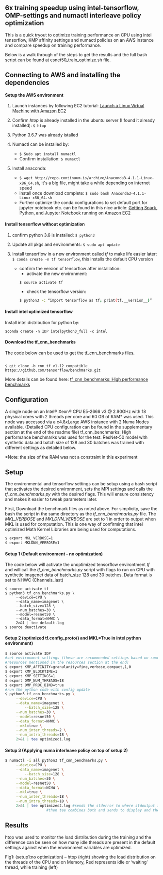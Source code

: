 ## 6x training speedup using intel-tensorflow, OMP-settings and numactl interleave policy optimization

This is a quick tryout to optimize training performance on CPU using intel tensorflow, KMP affinity settings and numactl policies on an AWS instance and compare speedup on training performance.

Below is a walk through of the steps to get the results and the full bash script can be found at esnet50_train_optimize.sh file.

## Connecting to AWS and installing the dependencies

#### Setup the AWS environment
1. Launch instances by following EC2 tutorial: [Launch a Linux Virtual Machine
with Amazon EC2](https://aws.amazon.com/getting-started/tutorials/launch-a-virtual-machine/#)

2. Confirm _htop_ is already installed in the ubuntu server (I found it already installed): ```$ htop```


3. Python 3.6.7 was already istalled

4. Numactl can be installed by:
   - ```$ Sudo apt install numactl```
   - Confirm installation: ```$ numactl```

5. Install anaconda:
   - ```$ wget http://repo.continuum.io/archive/Anaconda3-4.1.1-Linux-x86_64.sh```, it's a big file, might take a while depending on internet speed
   - install once download complete: ```$ sudo bash Anaconda3-4.1.1-Linux-x86_64.sh```
   - Further optimize the conda configurations to set default port for jupyter notebook etc. can be found in this nice article:
[Getting Spark, Python, and Jupyter Notebook running on Amazon EC2](https://medium.com/@josemarcialportilla/getting-spark-python-and-jupyter-notebook-running-on-amazon-ec2-dec599e1c297)

#### Install tensorflow without optimization

1. confirm python 3.6 is installed: ```$ python3```

2. Update all pkgs and environments: ```$ sudo apt update```

3. Install tensorflow in a new environment called _tf_ to make life easier later: ```$ conda create -n tf tensorflow```, this installs the default CPU version
   - confirm the version of tensorflow after installation:
     - activate the new environment: 
     ```sh
     $ source activate tf
     ```
     - check the tensorflow version: 
     ```sh
     $ python3 -c “import tensorflow as tf; print(tf.__version__)”
     ```

#### Install intel optimized tensorflow

Install intel distribution for python by: 
```shell
$conda create -n IDP intelpython3_full -c intel
```

#### Download the tf_cnn_benchmarks 

The code below can be used to get the tf_cnn_benchmarks files.
```

$ git clone -b cnn_tf_v1.12_compatible  https://github.com/tensorflow/benchmarks.git

``` 
More details can be found here: [tf_cnn_benchmarks: High performance benchmarks](https://github.com/tensorflow/benchmarks/tree/master/scripts/tf_cnn_benchmarks)   

## Configuration

A single node on an Intel® Xeon® CPU E5-2666 v3 @ 2.90GHz with 18 physical cores with 2 threads per core and 60 GB of RAM* was used. This node was accessed via a c4.8xLarge AWS instance with 2 Numa Nodes available. (Detailed CPU configuration can be found in the supplementary section at the end of the readme file) 
tf_cnn_benchmarks: High performance benchmarks was used for the test. ResNet-50 model with synthetic data and batch size of 128 and 30 batches was trained with different settings as detailed below. 

\*Note: the size of the RAM was not a constraint in this experiment

## Setup

The environmental and tensorflow settings can be setup using a bash script that activates the desired environment, sets the MPI settings and calls the _tf_cnn_benchmarks.py_ with the desired flags. This will ensure consistency and makes it easier to tweak parameters later.

First, Download the benchmark files as noted above. For simplicity, save the bash the script in the same directory as the _tf_cnn_benchmarks.py_ file. The _MKL_VERBOSE_ and _MKLDNN_VERBOSE_ are set to 1 in order to output when MKL is used for computation. This is one way of confirming that intel optimized Math Kernel Libraries are being used for computations.

```sh
$ export MKL_VERBOSE=1
$ export MKLDNN_VERBOSE=1
```

#### Setup 1 (Default environment - no optimization)

The code below will activate the unoptimized tensorflow environtment _tf_ and will call the _tf_cnn_benchmarks.py_ script with flags to run on CPU with synthetic imagenet data of batch_size 128 and 30 batches. Data format is set to NHWC (Channels_last)
``` shell
$ source activate tf
$ python3 tf_cnn_benchmarks.py \
	 --device=CPU \
	 --data_name=imagenet \
	 --batch_size=128 \
	 --num_batches=30 \
	 --model=resnet50 \
	 --data_format=NHWC \
	 2>&1 | tee default.log 
$ source deactivate
```

#### Setup 2 (optimized tf.config_proto() and MKL=True in intel python environment)

```sh
$ source activate IDP
#set environment settings (these are recommended settings based on some read, 
#resources mentioned in the resources section at the end)
$ export KMP_AFFINITY=granularity=fine,verbose,compact,1,0
$ export KMP_BLOCKTIME=1
$ export KMP_SETTINGS=1
$ export OMP_NUM_THREADS=18
$ export OMP_PROC_BIND=true
#run the python code with config update
$ python3 tf_cnn_benchmarks.py \
	 --device=CPU \
	 --data_name=imagenet \
     	 --batch_size=128 \
	 --num_batches=30 \
	 --model=resnet50 \
	 --data_format=NHWC \
	 --mkl=true \
	 --num_inter_threads=2 \
	 --num_intra_threads=18 \
	 2>&1 | tee optimized1.log
```

#### Setup 3 (Applying numa interleave policy on top of setup 2)
```sh
$ numactl -i all python3 tf_cnn_benchmarks.py \
	 --device=CPU \
	 --data_name=imagenet \
     	 --batch_size=128 \
	 --num_batches=30 \
	 --model=resnet50 \
	 --data_format=NCHW \
	 --mkl=true \
	 --num_inter_threads=18 \
	 --num_intra_threads=18 \
	 2>&1 | tee optimized2.log #sends the stderror to where stdoutput is going and 
	 			   #then tee combines both and sends to display and the log file
```

## Results

htop was used to monitor the load distribution during the training and the difference can be seen on how many idle threads are present in the default settings against when the environment variables are optimized.

 
Fig1: (setup1:no optimization) – htop (right) showing the load distribution on the threads of the CPU and on Memory, Red represents idle or ‘waiting’ thread, while training (left)

